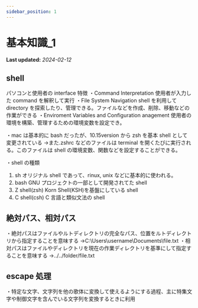 ```yaml
---
sidebar_position: 1
---
```


# 基本知識_1

**Last updated:** _2024-02-12_

## shell

パソコンと使用者の interface
特徴
・Command Interpretation
使用者が入力した command を解釈して実行
・File System Navigation
shell を利用して directory を探索したり、管理できる。ファイルなどを作成、削除、移動などの作業ができる
・Enviroment Variables and Configuration anagement
使用者の環境を構築、管理するための環境変数を設定でき。

・mac は基本的に bash だったが、10.15version から zsh を基本 shell として変更されている
->また.zshrc などのファイルは terminal を開くたびに実行される。このファイルは shell の環境変数、関数などを設定することができる。

・shell の種類

1. sh
   オリジナル shell であって、rinux, unix などに基本的に使われる。
2. bash
   GNU プロジェクトの一部として開発されてた shell
3. Z shell(zsh)
   Korn Shell(KSH)を基盤にしている shell
4. C shell(csh)
   C 言語と類似文法の shell

## 絶対パス、相対パス

・絶対パスはファイルやルトディレクトリの完全なパス、位置をルトディレクトリから指定することを意味する
→C:\Users\username\Documents\file.txt
・相対パスはファイルやディレクトリを現在の作業ディレクトリを基準にして指定することを意味する
->../../folder/file.txt

## escape 処理

・特定な文字、文字列を他の歌体に変換して使えるようにする過程、主に特集文字や制御文字を含んでいる文字列を変換するときに利用
